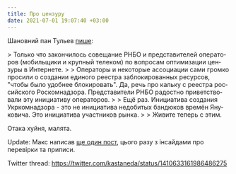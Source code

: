 ```yaml
---
title: Про цензуру
date: 2021-07-01 19:07:40 +03:00
---
```


Шановний пан Тульев [пише][1]:

<div lang="ru" markdown="1">
> Только что закончилось совещание РНБО и представителей операторов (мобильщики и крупный телеком) по вопросам оптимизации цензуры в Интернете.
>
> Операторы и некоторые ассоциации сами громко просили о создании единого реестра заблокированных ресурсов, "чтобы было удобнее блокировать". Да, речь про кальку с реестра российского Роскомнадзора. Представители РНБО радостно приветствовали эту инициативу операторов.
>
> Ещё раз. Инициатива создания Укркомнадзора - это не инициатива недобитых бандюков времён Януковича. Это инициатива участников рынка.
>
> Живите теперь с этим.
</div>

Отака хуйня, малята.

Update: Макс написав [ще один пост][2], цього разу з інсайдами про перевірки та приписи.

Twitter thread: <https://twitter.com/kastaneda/status/1410633161986486275>

[1]: https://www.facebook.com/mt6561/posts/4301905139872664
[2]: /2021/07/02/pro-tsienzuru-shchie-raz.html
